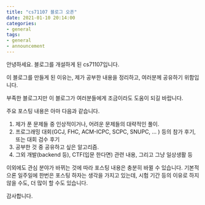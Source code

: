 ```yaml
---
title: "cs71107 블로그 오픈"
date: 2021-01-10 20:14:00
categories:
- general
tags:
- general
- announcement
---
```


안녕하세요. 블로그를 개설하게 된 cs71107입니다. 

이 블로그를 만들게 된 이유는, 제가 공부한 내용을 정리하고, 여러분께 공유하기 위함입니다.

부족한 블로그지만 이 블로그가 여러분들에게 조금이라도 도움이 되길 바랍니다.

주요 포스팅 내용은 아마 다음과 같습니다.

1. 제가 푼 문제들 중 인상적이거나, 어려운 문제들의 대략적인 풀이.
2. 프로그래밍 대회(GCJ, FHC, ACM-ICPC, SCPC, SNUPC, ... ) 등의 참가 후기, 또는 대회 검수 후기
3. 공부한 것 중 공유하고 싶은 알고리즘.
4. 그외 개발(backend 등), CTF(입문 한다면) 관련 내용, 그리고 그냥 일상생활 등

이외에도 관심 분야가 바뀌는 것에 따라 포스팅 내용은 충분히 바뀔 수 있습니다. 기본적으론 일주일에 한번은 포스팅 하자는 생각을 가지고 있는데,
시험 기간 등의 이유로 하지 않을 수도, 더 많이 할 수도 있습니다. 

감사합니다.


